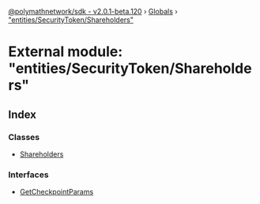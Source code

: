 [@polymathnetwork/sdk - v2.0.1-beta.120](../README.md) › [Globals](../globals.md) › ["entities/SecurityToken/Shareholders"](_entities_securitytoken_shareholders_.md)

# External module: "entities/SecurityToken/Shareholders"

## Index

### Classes

- [Shareholders](../classes/_entities_securitytoken_shareholders_.shareholders.md)

### Interfaces

- [GetCheckpointParams](../interfaces/_entities_securitytoken_shareholders_.getcheckpointparams.md)
